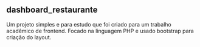 ## dashboard_restaurante
Um projeto simples e para estudo que foi criado para um trabalho acadêmico de frontend. Focado na linguagem PHP e usado bootstrap para criação do layout.

